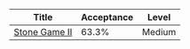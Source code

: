| Title                                                        | Acceptance   | Level   |
|--------------------------------------------------------------|--------------|---------|
| [Stone Game II](https://leetcode.com/problems/stone-game-ii) | 63.3%        | Medium  |